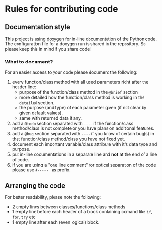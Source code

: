 # Rules for contributing code

## Documentation style
This project is using [doxygen](https://doxygen.nl/) for in-line documentation of the Python code. The configuration file for a doxygen run is shared in the repository. So please keep this in mind if you share code!

### What to document?

For an easier access to your code please document the following:
 1. every function/class method with all used parameters right after the header line:
    - purpose of the function/class method in the `@brief` section
    - more detailed how the function/class method is working in the `detailed` section.
    - the purpose (and type) of each parameter given (if not clear by given default values).
    - same with returned data if any.
 2. add a `@todo` section separated with `----` if the function/class method/class is not complete or you have plans on additional features.
 3. add a `@bug` section separated with `----` if you know of certain bug(s) in that function/class method/class you have not fixed yet.
 4. document each important variable/class attribute with it's data type and purpose.
 5. put in-line documentations in a separate line and **not** at the end of a line of code.
 6. if you are using a "one line comment" for optical separation of the code please use `#----- ` as prefix.

## Arranging the code

For better readability,  please note the following:

- 2 empty lines between classes/functions/class methods
- 1 empty line before each header of a block containing comand like `if`, `for`, `try` etc.
- 1 empty line after each (even logical) block.
 
